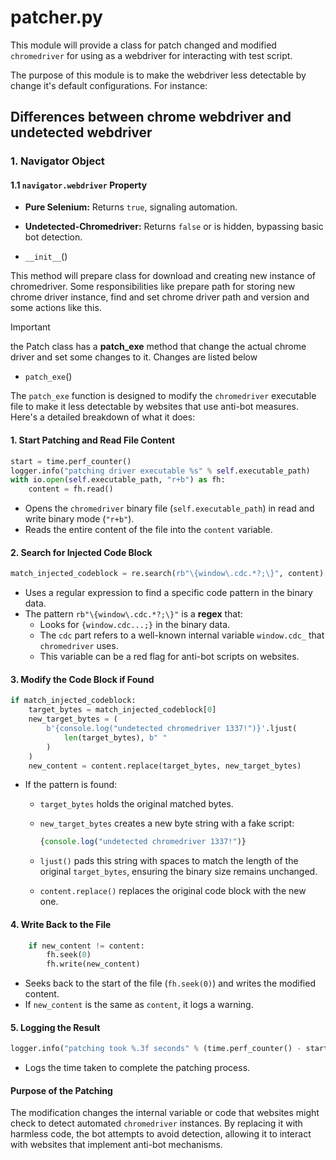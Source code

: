 # patcher.py

This module will provide a class for patch changed and modified `chromedriver` for using as a webdriver for interacting with test script.

The purpose of this module is to make the webdriver less detectable by change it's default configurations. For instance:

## Differences between chrome webdriver and undetected webdriver

### 1. Navigator Object

#### 1.1 `navigator.webdriver` Property

- **Pure Selenium:** Returns `true`, signaling automation.
- **Undetected-Chromedriver:** Returns `false` or is hidden, bypassing basic bot detection.

- `__init__`()

This method will prepare class for download and creating new instance of chromedriver.
Some responsibilities like prepare path for storing new chrome driver instance, find and set chrome driver path and version and some actions like this.

> [!IMPORTANT]
> the Patch class has a __patch_exe__ method that change the actual chrome driver and set some changes to it. Changes are listed below

- `patch_exe`()

The `patch_exe` function is designed to modify the `chromedriver` executable file to make it less detectable by websites that use anti-bot measures. Here's a detailed breakdown of what it does:

#### 1. **Start Patching and Read File Content**

```python
start = time.perf_counter()
logger.info("patching driver executable %s" % self.executable_path)
with io.open(self.executable_path, "r+b") as fh:
    content = fh.read()
```

- Opens the `chromedriver` binary file (`self.executable_path`) in read and write binary mode (`"r+b"`).
- Reads the entire content of the file into the `content` variable.

#### 2. **Search for Injected Code Block**

```python
match_injected_codeblock = re.search(rb"\{window\.cdc.*?;\}", content)
```

- Uses a regular expression to find a specific code pattern in the binary data.
- The pattern `rb"\{window\.cdc.*?;\}"` is a **regex** that:
  - Looks for `{window.cdc...;}` in the binary data.
  - The `cdc` part refers to a well-known internal variable `window.cdc_` that `chromedriver` uses.
  - This variable can be a red flag for anti-bot scripts on websites.

#### 3. **Modify the Code Block if Found**

```python
if match_injected_codeblock:
    target_bytes = match_injected_codeblock[0]
    new_target_bytes = (
        b'{console.log("undetected chromedriver 1337!")}'.ljust(
            len(target_bytes), b" "
        )
    )
    new_content = content.replace(target_bytes, new_target_bytes)
```

- If the pattern is found:
  - `target_bytes` holds the original matched bytes.
  - `new_target_bytes` creates a new byte string with a fake script:

    ```js
    {console.log("undetected chromedriver 1337!")}
    ```

  - `ljust()` pads this string with spaces to match the length of the original `target_bytes`, ensuring the binary size remains unchanged.
  - `content.replace()` replaces the original code block with the new one.

#### 4. **Write Back to the File**

```python
    if new_content != content:
        fh.seek(0)
        fh.write(new_content)
```

- Seeks back to the start of the file (`fh.seek(0)`) and writes the modified content.
- If `new_content` is the same as `content`, it logs a warning.

#### 5. **Logging the Result**

```python
logger.info("patching took %.3f seconds" % (time.perf_counter() - start))
```

- Logs the time taken to complete the patching process.

#### **Purpose of the Patching**

The modification changes the internal variable or code that websites might check to detect automated `chromedriver` instances. By replacing it with harmless code, the bot attempts to avoid detection, allowing it to interact with websites that implement anti-bot mechanisms.

